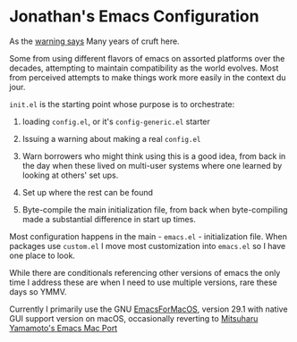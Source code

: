 # Jonathan's Emacs Configuration

As the [warning says](emacs.el) Many years of cruft here.

Some from using different flavors of emacs on assorted platforms over the
decades, attempting to maintain compatibility as the world evolves. Most from
perceived attempts to make things work more easily in the context du jour.

`init.el` is the starting point whose purpose is to orchestrate:

1. loading `config.el`, or it's `config-generic.el` starter

1. Issuing a warning about making a real `config.el`

1. Warn borrowers who might think using this is a good idea, from back in the day
   when these lived on multi-user systems where one learned by looking at
   others' set ups.
1. Set up where the rest can be found
1. Byte-compile the main initialization file, from back when byte-compiling
   made a substantial difference in start up times.

Most configuration happens in the main - `emacs.el` - initialization file.
When packages use `custom.el` I move most customization into `emacs.el` so I
have one place to look.

While there are conditionals referencing other versions of emacs the only time
I address these are when I need to use multiple versions, rare these days so YMMV.

Currently I primarily use the GNU
[EmacsForMacOS](https://emacsformacosx.com/), version 29.1 with native GUI
support version on macOS, occasionally reverting to [Mitsuharu Yamamoto's Emacs Mac
Port](https://github.com/railwaycat/homebrew-emacsmacport)
